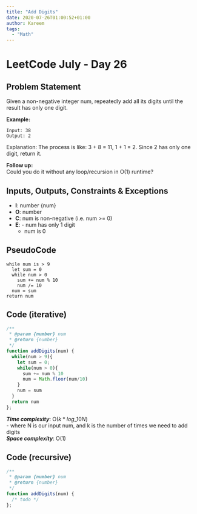 ```yaml
---
title: "Add Digits"
date: 2020-07-26T01:00:52+01:00
author: Kareem
tags:
  - "Math"
---
```


<!-- LeetCode month and day here -->
# LeetCode July - Day 26

## Problem Statement

Given a non-negative integer num, repeatedly add all its digits until the result has only one digit.

**Example:**
```
Input: 38
Output: 2 
```
Explanation: The process is like: 3 + 8 = 11, 1 + 1 = 2. Since 2 has only one digit, return it.

**Follow up:**\
Could you do it without any loop/recursion in O(1) runtime?


## Inputs, Outputs, Constraints & Exceptions
- **I**: number {num}
- **O**: number
- **C**: num is non-negative (i.e. num >= 0)
- **E**: - num has only 1 digit
  - num is 0 

## PseudoCode
```
while num is > 9
  let sum = 0
  while num > 0
    sum += num % 10
    num /= 10
  num = sum
return num
```
## Code (iterative)

```js
/**
 * @param {number} num
 * @return {number}
 */
function addDigits(num) {
  while(num > 9){
    let sum = 0;
    while(num > 0){
      sum += num % 10
      num = Math.floor(num/10)
    }
    num = sum
  }
  return num
};
```

**_Time complexity_**: O($k * log\_{10}N$)\
\- where N is our input num, and k is the number of times we need to add digits\
**_Space complexity_**: O(1)

## Code (recursive)

```js
/**
 * @param {number} num
 * @return {number}
 */
function addDigits(num) {
  /* todo */
};
```